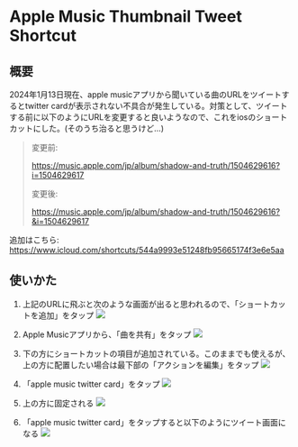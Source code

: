 # Apple Music Thumbnail Tweet Shortcut
<!--description
Apple Musicのリンクをツイートするときにサムネイルを表示させるようにするiosのショートカット
description-->


## 概要

2024年1月13日現在、apple musicアプリから聞いている曲のURLをツイートするとtwitter cardが表示されない不具合が発生している。対策として、ツイートする前に以下のようにURLを変更すると良いようなので、これをiosのショートカットにした。(そのうち治ると思うけど…)


> 変更前:
> 
> https://music.apple.com/jp/album/shadow-and-truth/1504629616?i=1504629617
>
> 
> 変更後:
> 
> https://music.apple.com/jp/album/shadow-and-truth/1504629616?&i=1504629617


追加はこちら: 
<https://www.icloud.com/shortcuts/544a9993e51248fb95665174f3e6e5aa>

## 使いかた

1. 上記のURLに飛ぶと次のような画面が出ると思われるので、「ショートカットを追加」をタップ
![](001.png)

2. Apple Musicアプリから、「曲を共有」をタップ
![](002.png)

3. 下の方にショートカットの項目が追加されている。このままでも使えるが、上の方に配置したい場合は最下部の「アクションを編集」をタップ
![](003.png)

4. 「apple music twitter card」をタップ
![](004.png)

5. 上の方に固定される
![](005.png)

6. 「apple music twitter card」をタップすると以下のようにツイート画面になる
![](006.png)